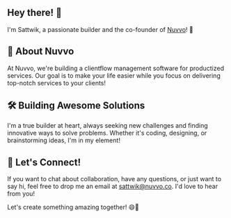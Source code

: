 ## Hey there! 👋
I'm Sattwik, a passionate builder and the co-founder of [Nuvvo](https://nuvvo.co)! 🚀

## 🚀 About Nuvvo
At Nuvvo, we're building a clientflow management software for productized services. Our goal is to make your life easier while you focus on delivering top-notch services to your clients!

## 🛠️ Building Awesome Solutions
I'm a true builder at heart, always seeking new challenges and finding innovative ways to solve problems. Whether it's coding, designing, or brainstorming ideas, I'm in my element!

## 📧 Let's Connect!
If you want to chat about collaboration, have any questions, or just want to say hi, feel free to drop me an email at [sattwik@nuvvo.co](mailto:sattwik@nuvvo.co). I'd love to hear from you!

Let's create something amazing together! 😄🚀
